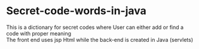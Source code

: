 # Secret-code-words-in-java
This is a dictionary for secret codes where User can either add or find a code with proper meaning  
The front end uses jsp Html 
while the back-end is created in Java (servlets)

